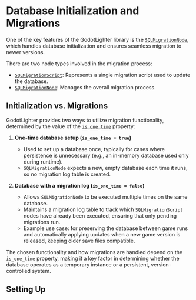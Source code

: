# Database Initialization and Migrations  

One of the key features of the GodotLighter library is the 
[`SQLMigrationNode`](../Migration/SQLMigrationNode.md), which handles database initialization 
and ensures seamless migration to newer versions.  

There are two node types involved in the migration process:  

- [`SQLMigrationScript`](../Migration/SQLMigrationNode.md): Represents a single migration script used to update the database.  
- [`SQLMigrationNode`](../Migration/SQLMigrationNode.md): Manages the overall migration process.  

## Initialization vs. Migrations  

GodotLighter provides two ways to utilize migration functionality, determined by the value of 
the [`is_one_time`](../SQLMigrationNode.md#is_one_time-bool) property:  

1. **One-time database setup (`is_one_time = true`)**  
   - Used to set up a database once, typically for cases where persistence is unnecessary (e.g., an in-memory database used only during runtime).  
   - `SQLMigrationNode` expects a new, empty database each time it runs, so no migration log table is created.  


2. **Database with a migration log (`is_one_time = false`)**  
   - Allows `SQLMigrationNode` to be executed multiple times on the same database.  
   - Maintains a migration log table to track which `SQLMigrationScript` nodes have already been executed, ensuring that only pending migrations run.  
   - Example use case: for preserving the database between game runs and automatically applying updates when a new game version is released, keeping older save files compatible.  

The chosen functionality and how migrations are handled depend on the `is_one_time` property, making it a key factor in determining whether the database operates as a temporary instance or a persistent, version-controlled system.

## Setting Up
